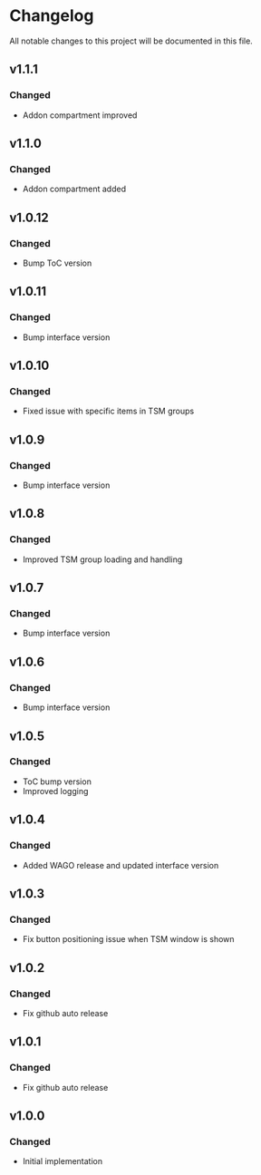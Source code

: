 # Changelog
All notable changes to this project will be documented in this file.

## v1.1.1
### Changed
 - Addon compartment improved

## v1.1.0
### Changed
 - Addon compartment added

## v1.0.12
### Changed
 - Bump ToC version

## v1.0.11
### Changed
 - Bump interface version

## v1.0.10
### Changed
 - Fixed issue with specific items in TSM groups

## v1.0.9
### Changed
 - Bump interface version

## v1.0.8
### Changed
 - Improved TSM group loading and handling

## v1.0.7
### Changed
 - Bump interface version

## v1.0.6
### Changed
 - Bump interface version

## v1.0.5
### Changed
 - ToC bump version
 - Improved logging

## v1.0.4
### Changed
 - Added WAGO release and updated interface version

## v1.0.3
### Changed
 - Fix button positioning issue when TSM window is shown

## v1.0.2
### Changed
 - Fix github auto release

## v1.0.1
### Changed
 - Fix github auto release

## v1.0.0
### Changed
 - Initial implementation